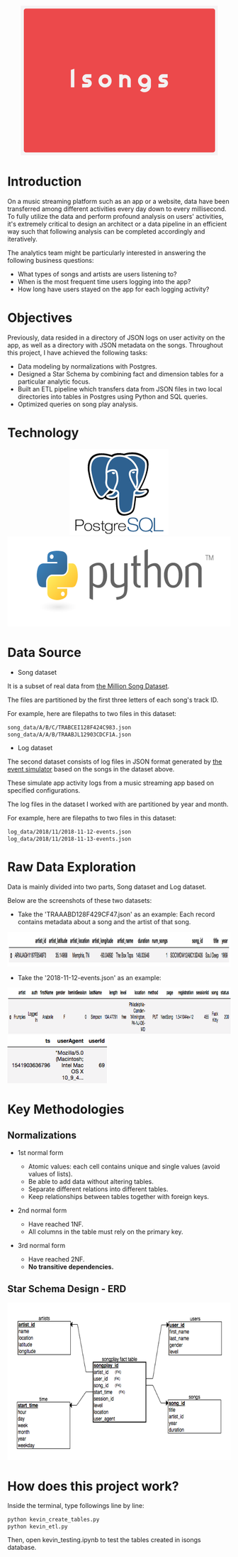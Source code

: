 <p align="middle">
  <img height="337" width="445" src="https://github.com/tsenhungwu/Data-Engineer-Project/blob/master/Isongs/Isongs.png" />
  
# Introduction
On a music streaming platform such as an app or a website, data have been transferred among different activities every day down to every millisecond.
To fully utilize the data and perform profound analysis on users' activities, it's extremely critical to design an architect or a data pipeline in an efficient way such that following analysis can be completed accordingly and iteratively.

The analytics team might be particularly interested in answering the following business questions: 
  - What types of songs and artists are users listening to?
  - When is the most frequent time users logging into the app? 
  - How long have users stayed on the app for each logging activity?

# Objectives
Previously, data resided in a directory of JSON logs on user activity on the app, as well as a directory with JSON metadata on the songs.
Throughout this project, I have achieved the following tasks:

- Data modeling by normalizations with Postgres.
- Designed a Star Schema by combining fact and dimension tables for a particular analytic focus.
- Built an ETL pipeline which transfers data from JSON files in two local directories into tables in Postgres using Python and SQL queries.
- Optimized queries on song play analysis.

# Technology
<p align="middle">
  <img height="194" width="222" src="https://github.com/tsenhungwu/Data-Engineer-Project/blob/master/Isongs/PostgreSQL.png" />
  <img height="203" width="601" src="https://github.com/tsenhungwu/Data-Engineer-Project/blob/master/Isongs/Python.png" />
  
# Data Source
- Song dataset

It is a subset of real data from [the Million Song Dataset](https://labrosa.ee.columbia.edu/millionsong/). 

The files are partitioned by the first three letters of each song's track ID. 

For example, here are filepaths to two files in this dataset:
  
    song_data/A/B/C/TRABCEI128F424C983.json
    song_data/A/A/B/TRAABJL12903CDCF1A.json
  
- Log dataset

The second dataset consists of log files in JSON format generated by [the event simulator](https://github.com/Interana/eventsim) based on the songs in the dataset above. 

These simulate app activity logs from a music streaming app based on specified configurations. 

The log files in the dataset I worked with are partitioned by year and month. 

For example, here are filepaths to two files in this dataset:

    log_data/2018/11/2018-11-12-events.json
    log_data/2018/11/2018-11-13-events.json


# Raw Data Exploration
Data is mainly divided into two parts, Song dataset and Log dataset. 

Below are the screenshots of these two datasets:

- Take the 'TRAAABD128F429CF47.json' as an example: 
Each record contains metadata about a song and the artist of that song. 
<img height="78" width="1188" src="https://github.com/tsenhungwu/Data-Engineer-Project/blob/master/Isongs/song_data.png" />



- Take the '2018-11-12-events.json' as an example: 

<img src="https://github.com/tsenhungwu/Data-Engineer-Project/blob/master/Isongs/log_data1.png" height="104" width="971"/> 
<img src="https://github.com/tsenhungwu/Data-Engineer-Project/blob/master/Isongs/log_data2.png" height="108" width="227"/> 


# Key Methodologies
## Normalizations
- 1st normal form
  - Atomic values: each cell contains unique and single values (avoid values of lists).
  - Be able to add data without altering tables.
  - Separate different relations into different tables.
  - Keep relationships between tables together with foreign keys.
  
- 2nd normal form
  - Have reached 1NF.
  - All columns in the table must rely on the primary key.

- 3rd normal form
  - Have reached 2NF.
  - **No transitive dependencies.**

## Star Schema Design - ERD
<p align="middle">
<img height="355" width="634" src="https://github.com/tsenhungwu/Data-Engineer-Project/blob/master/Isongs/ERD.png" />


# How does this project work?
Inside the terminal, type followings line by line:
```
python kevin_create_tables.py
python kevin_etl.py
```
Then, open kevin_testing.ipynb to test the tables created in isongs database.
